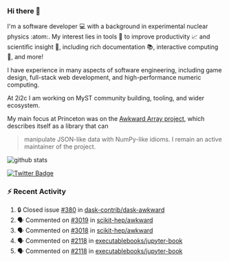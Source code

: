 ### Hi there 👋 

I'm a software developer 💻 with a background in experimental nuclear physics :atom:. My interest lies in tools :wrench: to improve productivity :chart_with_upwards_trend: and scientific insight :telescope:, including rich documentation 📚, interactive computing 🧮, and more! 

I have experience in many aspects of software engineering, including game design, full-stack web development, and high-performance numeric computing. 

At 2i2c I am working on MyST community building, tooling, and wider ecosystem. 

My main focus at Princeton was on the [Awkward Array project](awkward-array.org/), which describes itself as a library that can 
> manipulate JSON-like data with NumPy-like idioms. I remain an active maintainer of the project. 

![github stats](https://github-readme-stats.vercel.app/api?username=agoose77&show_icons=true&hide_rank=true&hide_title=true&bg_color=30,e76445,904e95&text_color=efe3ec&icon_color=efe3ec)
<!--
**agoose77/agoose77** is a ✨ _special_ ✨ repository because its `README.md` (this file) appears on your GitHub profile.

Here are some ideas to get you started:

- 🔭 I’m currently working on ...
- 🌱 I’m currently learning ...
- 👯 I’m looking to collaborate on ...
- 🤔 I’m looking for help with ...
- 💬 Ask me about ...
- 📫 How to reach me: ...
- 😄 Pronouns: ...
- ⚡ Fun fact: ...
-->

[![Twitter Badge](https://img.shields.io/twitter/follow/agoose77?style=flat-square&logo=Twitter&logoColor=white&color=cornflowerblue)](https://twitter.com/agoose77)

### :zap: Recent Activity

<!--START_SECTION:activity-->
1. 🔒 Closed issue [#380](https://github.com/dask-contrib/dask-awkward/issues/380) in [dask-contrib/dask-awkward](https://github.com/dask-contrib/dask-awkward)
2. 🗣 Commented on [#3019](https://github.com/scikit-hep/awkward/pull/3019#issuecomment-1938251371) in [scikit-hep/awkward](https://github.com/scikit-hep/awkward)
3. 🗣 Commented on [#3018](https://github.com/scikit-hep/awkward/issues/3018#issuecomment-1938245798) in [scikit-hep/awkward](https://github.com/scikit-hep/awkward)
4. 🗣 Commented on [#2118](https://github.com/executablebooks/jupyter-book/issues/2118#issuecomment-1936732701) in [executablebooks/jupyter-book](https://github.com/executablebooks/jupyter-book)
5. 🗣 Commented on [#2118](https://github.com/executablebooks/jupyter-book/issues/2118#issuecomment-1936715518) in [executablebooks/jupyter-book](https://github.com/executablebooks/jupyter-book)
<!--END_SECTION:activity-->
